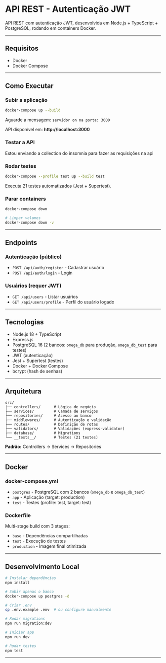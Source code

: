 # API REST - Autenticação JWT

API REST com autenticação JWT, desenvolvida em Node.js + TypeScript + PostgreSQL, rodando em containers Docker.

---

## Requisitos

- Docker
- Docker Compose

---

## Como Executar

### Subir a aplicação

```bash
docker-compose up --build
```

Aguarde a mensagem: `servidor on na porta: 3000`

API disponível em: **http://localhost:3000**

### Testar a API

Estou enviando a collection do insomnia para fazer as requisições na api

### Rodar testes

```bash
docker-compose --profile test up --build test
```

Executa 21 testes automatizados (Jest + Supertest).

### Parar containers

```bash
docker-compose down

# Limpar volumes
docker-compose down -v
```

---

## Endpoints

### Autenticação (público)

- `POST /api/auth/register` - Cadastrar usuário
- `POST /api/auth/login` - Login

### Usuários (requer JWT)

- `GET /api/users` - Listar usuários
- `GET /api/users/profile` - Perfil do usuário logado

---

## Tecnologias

- Node.js 18 + TypeScript
- Express.js
- PostgreSQL 16 (2 bancos: `omega_db` para produção, `omega_db_test` para testes)
- JWT (autenticação)
- Jest + Supertest (testes)
- Docker + Docker Compose
- bcrypt (hash de senhas)

---

## Arquitetura

```
src/
├── controllers/      # Lógica de negócio
├── services/         # Camada de serviços
├── repositories/     # Acesso ao banco
├── middlewares/      # Autenticação e validação
├── routes/           # Definição de rotas
├── validators/       # Validações (express-validator)
├── database/         # Migrations
└── __tests__/        # Testes (21 testes)
```

**Padrão:** Controllers → Services → Repositories

---

## Docker

### docker-compose.yml

- `postgres` - PostgreSQL com 2 bancos (`omega_db` e `omega_db_test`)
- `app` - Aplicação (target: production)
- `test` - Testes (profile: test, target: test)

### Dockerfile

Multi-stage build com 3 stages:

- `base` - Dependências compartilhadas
- `test` - Execução de testes
- `production` - Imagem final otimizada

---

## Desenvolvimento Local

```bash
# Instalar dependências
npm install

# Subir apenas o banco
docker-compose up postgres -d

# Criar .env
cp .env.example .env  # ou configure manualmente

# Rodar migrations
npm run migration:dev

# Iniciar app
npm run dev

# Rodar testes
npm test
```

---
